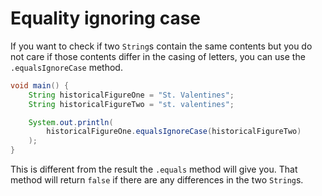 # Equality ignoring case

If you want to check if two `String`s contain the same contents
but you do not care if those contents differ in the casing of letters, you can use the `.equalsIgnoreCase`
method.

```java
void main() {
    String historicalFigureOne = "St. Valentines";
    String historicalFigureTwo = "st. valentines";

    System.out.println(
        historicalFigureOne.equalsIgnoreCase(historicalFigureTwo)
    );
}
```

This is different from the result the `.equals` method will give you. That method will return `false` if there
are any differences in the two `String`s.